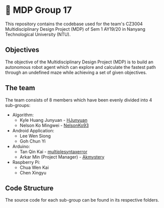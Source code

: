 # 🤖 MDP Group 17

This repository contains the codebase used for the team's CZ3004 Multidisciplinary Design Project (MDP) of Sem 1 AY19/20 in Nanyang Technological University (NTU).

## Objectives

The objective of the Multidisciplinary Design Project (MDP) is to build an autonomous robot agent which can explore and calculate the fastest path through an undefined maze while achieving a set of given objectives.

## The team

The team consists of 8 members which have been evenly divided into 4 sub-groups:

- Algorithm:
  - Kyle Huang Junyuan - [HJunyuan](https://github.com/HJunyuan)
  - Nelson Ko Mingwei - [NelsonKo93](https://github.com/NelsonKo93)
- Android Application:
  - Lee Wen Siong
  - Goh Chun Yi
- Arduino:
  - Tan Qin Kai - [multiplesyntaxerror](https://github.com/multiplesyntaxerror)
  - Arkar Min (Project Manager) - [Akmystery](https://github.com/Akmystery)
- Raspberry Pi:
  - Chua Wen Kai
  - Chen Xingyu

## Code Structure

The source code for each sub-group can be found in its respective folders.
